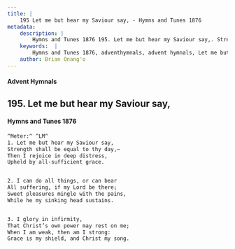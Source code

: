 ```yaml
---
title: |
    195 Let me but hear my Saviour say, - Hymns and Tunes 1876
metadata:
    description: |
        Hymns and Tunes 1876 195. Let me but hear my Saviour say,. Strength shall be equal to thy day,— Then I rejoice in deep distress, Upheld by all-sufficient grace. 
    keywords:  |
        Hymns and Tunes 1876, adventhymnals, advent hymnals, Let me but hear my Saviour say,, Strength shall be equal to thy day,—, 
    author: Brian Onang'o
---
```


#### Advent Hymnals
## 195. Let me but hear my Saviour say,
####  Hymns and Tunes 1876

```txt
^Meter:^ ^LM^
1. Let me but hear my Saviour say,
Strength shall be equal to thy day,—
Then I rejoice in deep distress,
Upheld by all-sufficient grace.


2. I can do all things, or can bear
All suffering, if my Lord be there;
Sweet pleasures mingle with the pains,
While he my sinking head sustains.


3. I glory in infirmity,
That Christ’s own power may rest on me;
When I am weak, then am I strong:
Grace is my shield, and Christ my song.
```